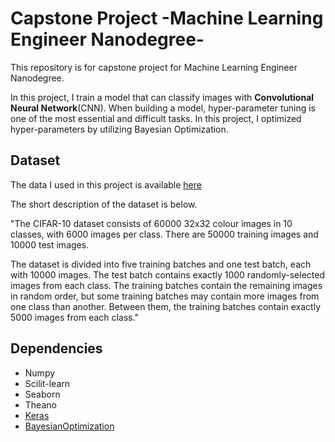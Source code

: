 # Capstone Project -Machine Learning Engineer Nanodegree-
This repository is for capstone project for Machine Learning Engineer Nanodegree.

In this project, I train a model that can classify images with **Convolutional Neural Network**(CNN).
When building a model, hyper-parameter tuning is one of the most essential and difficult tasks.
In this project, I optimized hyper-parameters by utilizing Bayesian Optimization.

## Dataset
The data I used in this project is available [here](https://www.cs.toronto.edu/~kriz/cifar.html)

The short description of the dataset is below.

"The CIFAR-10 dataset consists of 60000 32x32 colour images in 10 classes, with 6000 images per class. There are 50000 training images and 10000 test images. 

The dataset is divided into five training batches and one test batch, each with 10000 images. The test batch contains exactly 1000 randomly-selected images from each class. The training batches contain the remaining images in random order, but some training batches may contain more images from one class than another. Between them, the training batches contain exactly 5000 images from each class."



## Dependencies
* Numpy
* Scilit-learn
* Seaborn
* Theano
* [Keras](https://github.com/RyosukeHonda/keras)
* [BayesianOptimization](https://github.com/fmfn/BayesianOptimization)
